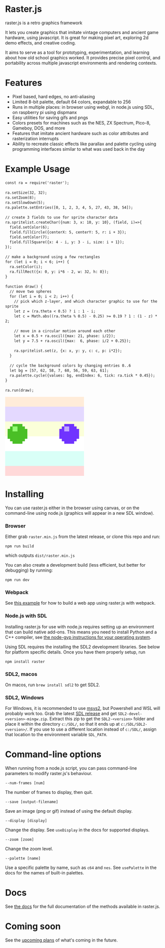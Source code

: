 # Raster.js

raster.js is a retro graphics framework

It lets you create graphics that imitate vintage computers and ancient game hardware, using javascript. It is great for making pixel art, exploring 2d demo effects, and creative coding.

It aims to serve as a tool for prototyping, experimentation, and learning about how old school graphics worked. It provides precise pixel control, and portability across multiple javascript environments and rendering contexts.

# Features

* Pixel based, hard edges, no anti-aliasing
* Limited 8-bit palette, default 64 colors, expandable to 256
* Runs in multiple places: in browser using webgl, in node.js using SDL, on raspberry pi using dispmanx
* Easy utilities for saving gifs and pngs
* Colors presets for machines such as the NES, ZX Spectrum, Pico-8, Gameboy, DOS, and more
* Features that imitate ancient hardware such as color attributes and rasterization interrupts
* Ability to recreate classic effects like parallax and palette cycling using programming interfaces similar to what was used back in the day

# Example Usage

```
const ra = require('raster');

ra.setSize(32, 32);
ra.setZoom(8);
ra.setSlowdown(5);
ra.palette.setEntries([0, 1, 2, 3, 4, 5, 27, 43, 38, 54]);

// create 3 fields to use for sprite character data
ra.spritelist.createChar({num: 3, x: 10, y: 10}, (field, i)=>{
  field.setColor(6);
  field.fillCircle({centerX: 5, centerY: 5, r: i + 3});
  field.setColor(7);
  field.fillSquare({x: 4 - i, y: 3 - i, size: i + 1});
});

// make a background using a few rectangles
for (let i = 0; i < 6; i++) {
  ra.setColor(i);
  ra.fillRect({x: 0, y: i*6 - 2, w: 32, h: 8});
}

function draw() {
  // move two spheres
  for (let i = 0; i < 2; i++) {
    // pick which z-layer, and which character graphic to use for the sprite
    let z = (ra.theta < 0.5) ? i : 1 - i;
    let c = Math.abs((ra.theta % 0.5) - 0.25) >= 0.19 ? 1 : (1 - z) * 2;

    // move in a circular motion around each other
    let x = 0.5 + ra.oscil({max: 21, phase: i/2});
    let y = 7.5 + ra.oscil({max:  6, phase: i/2 + 0.25});

    ra.spritelist.set(z, {x: x, y: y, c: c, p: i*2});
  }

  // cycle the background colors by changing entries 0..6
  let bg = [57, 62, 58, 7, 60, 56, 59, 63, 61];
  ra.palette.cycle({values: bg, endIndex: 6, tick: ra.tick * 0.45});
}

ra.run(draw);
```

![](asset/example-spheres.gif)

# Installing

You can use raster.js either in the browser using canvas, or on the command-line using node.js (graphics will appear in a new SDL window).

### Browser

Either grab `raster.min.js` from the latest release, or clone this repo and run:

```
npm run build
```

which outputs `dist/raster.min.js`

You can also create a development build (less efficient, but better for debugging) by running:

```
npm run dev
```

### Webpack

See [this example](src/contrib/example-web/) for how to build a web app using raster.js with webpack.

### Node.js with SDL

Installing raster.js for use with node.js requires setting up an environment that can build native add-ons. This means you need to install Python and a C++ compiler, see [the node-gyp instructions for your operating system](https://github.com/nodejs/node-gyp#installation).

Using SDL requires the installing the SDL2 development libraries. See below for platform specific details. Once you have them properly setup, run

```
npm install raster
```

### SDL2, macos

On macos, run `brew install sdl2` to get SDL2.

### SDL2, Windows

For Windows, it is recommended to use [msys2](https://www.msys2.org/), but Powershell and WSL will probably work too. Grab the latest [SDL release](https://github.com/libsdl-org/SDL/releases) and get `SDL2-devel-<version>-mingw.zip`. Extract this zip to get the `SDL2-<version>` folder and place it within the directory `c:/SDL/`, so that it ends up at `c:/SDL/SDL2-<version>/`. If you use to use a different location instead of `c:/SDL/`, assign that location to the environment variable `SDL_PATH`.

# Command-line options

When running from a node.js script, you can pass command-line parameters to modify raster.js's behaviour.

```
--num-frames [num]
```

The number of frames to display, then quit.

```
--save [output-filename]
```

Save an image (png or gif) instead of using the default display.

```
--display [display]
```

Change the display. See `useDisplay` in the docs for supported displays.

```
--zoom [zoom]
```

Change the zoom level.

```
--palette [name]
```

Use a specific palette by name, such as `c64` and `nes`. See `usePalette` in the docs for the names of built-in palettes.

# Docs

See [the docs](docs.md) for the full documentation of the methods available in raster.js.

# Coming soon

See the [upcoming plans](plan.md) of what's coming in the future.
